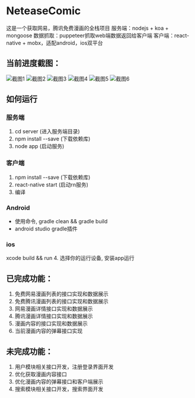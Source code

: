 # NeteaseComic
这是一个获取网易，腾讯免费漫画的全栈项目
服务端：nodejs + koa + mongoose
数据抓取：puppeteer抓取web端数据返回给客户端
客户端：react-native + mobx，适配android，ios双平台
## 当前进度截图：
![截图1](http://oqujmbgen.bkt.clouddn.com/images/comic_1.png?imageView2/2/w/500/h/500/q/100|imageslim)
![截图2](http://oqujmbgen.bkt.clouddn.com/images/comic_2.png?imageView2/2/w/500/h/500/q/100|imageslim)
![截图3](http://oqujmbgen.bkt.clouddn.com/images/comic_3.png?imageView2/2/w/500/h/500/q/100|imageslim)
![截图4](http://oqujmbgen.bkt.clouddn.com/images/comic_4.png?imageView2/2/w/500/h/500/q/100|imageslim)
![截图5](http://oqujmbgen.bkt.clouddn.com/images/comic_5.png?imageView2/2/w/500/h/500/q/100|imageslim)
![截图6](http://oqujmbgen.bkt.clouddn.com/images/comic_6.png?imageView2/2/w/500/h/500/q/100|imageslim)
## 如何运行
### 服务端
1. cd server (进入服务端目录)
2. npm install --save (下载依赖库)
3. node app (启动服务)
### 客户端
1. npm install --save (下载依赖库)
2. react-native start (启动rn服务)
3. 编译
### Android
- 使用命令, gradle clean && gradle build
- android studio gradle插件
### ios
xcode build && run
4. 选择你的运行设备, 安装app运行

## 已完成功能：
1. 免费网易漫画列表的接口实现和数据展示
2. 免费腾讯漫画列表的接口实现和数据展示
3. 网易漫画详情接口实现和数据展示
4. 腾讯漫画详情接口实现和数据展示
5. 漫画内容的接口实现和数据展示
6. 当前漫画内容的弹幕接口实现
## 未完成功能：
1. 用户模块相关接口开发，注册登录界面开发
2. 优化获取漫画内容接口
3. 优化漫画内容的弹幕接口和客户端展示
4. 搜索模块相关接口开发，搜索界面开发


